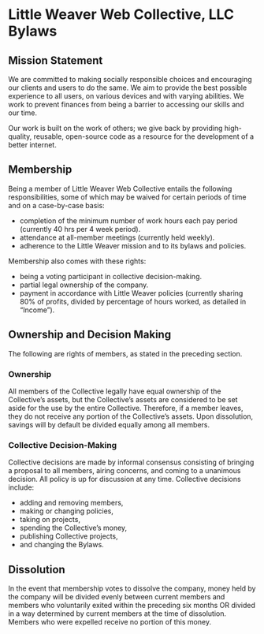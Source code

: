 Little Weaver Web Collective, LLC Bylaws
========================================

Mission Statement
-----------------

We are committed to making socially responsible choices and encouraging our clients and users to do the same. We aim to provide the best possible experience to all users, on various devices and with varying abilities. We work to prevent finances from being a barrier to accessing our skills and our time.

Our work is built on the work of others; we give back by providing high-quality, reusable, open-source code as a resource for the development of a better internet.


Membership
----------

Being a member of Little Weaver Web Collective entails the following responsibilities, some of which may be waived for certain periods of time and on a case-by-case basis:

* completion of the minimum number of work hours each pay period (currently 40 hrs per 4 week period).
* attendance at all-member meetings (currently held weekly).
* adherence to the Little Weaver mission and to its bylaws and policies.

Membership also comes with these rights:

* being a voting participant in collective decision-making.
* partial legal ownership of the company.
* payment in accordance with Little Weaver policies (currently sharing 80% of profits, divided by percentage of hours worked, as detailed in “Income”).



Ownership and Decision Making
-----------------------------

The following are rights of members, as stated in the preceding section.

### Ownership

All members of the Collective legally have equal ownership of the Collective’s assets, but the Collective’s assets are considered to be set aside for the use by the entire Collective. Therefore, if a member leaves, they do not receive any portion of the Collective’s assets. Upon dissolution, savings will by default be divided equally among all members.

### Collective Decision-Making

Collective decisions are made by informal consensus consisting of bringing a proposal to all members, airing concerns, and coming to a unanimous decision. All policy is up for discussion at any time. Collective decisions include:

* adding and removing members,
* making or changing policies,
* taking on projects,
* spending the Collective’s money,
* publishing Collective projects,
* and changing the Bylaws.


Dissolution
-----------

In the event that membership votes to dissolve the company, money held by the company will be divided evenly between current members and members who voluntarily exited within the preceding six months OR divided in a way determined by current members at the time of dissolution. Members who were expelled receive no portion of this money.
